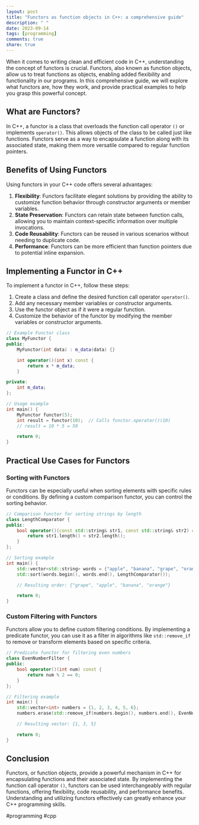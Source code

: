 ```yaml
---
layout: post
title: "Functors as function objects in C++: a comprehensive guide"
description: " "
date: 2023-09-14
tags: [programming]
comments: true
share: true
---
```


When it comes to writing clean and efficient code in C++, understanding the concept of functors is crucial. Functors, also known as function objects, allow us to treat functions as objects, enabling added flexibility and functionality in our programs. In this comprehensive guide, we will explore what functors are, how they work, and provide practical examples to help you grasp this powerful concept.

## What are Functors?

In C++, a functor is a class that overloads the function call operator `()` or implements `operator()`. This allows objects of the class to be called just like functions. Functors serve as a way to encapsulate a function along with its associated state, making them more versatile compared to regular function pointers.

## Benefits of Using Functors

Using functors in your C++ code offers several advantages:

1. **Flexibility**: Functors facilitate elegant solutions by providing the ability to customize function behavior through constructor arguments or member variables.
2. **State Preservation**: Functors can retain state between function calls, allowing you to maintain context-specific information over multiple invocations.
3. **Code Reusability**: Functors can be reused in various scenarios without needing to duplicate code.
4. **Performance**: Functors can be more efficient than function pointers due to potential inline expansion.

## Implementing a Functor in C++

To implement a functor in C++, follow these steps:

1. Create a class and define the desired function call operator `operator()`.
2. Add any necessary member variables or constructor arguments.
3. Use the functor object as if it were a regular function.
4. Customize the behavior of the functor by modifying the member variables or constructor arguments.

```cpp
// Example Functor class
class MyFunctor {
public:
    MyFunctor(int data) : m_data(data) {}

    int operator()(int x) const {
        return x * m_data;
    }

private:
    int m_data;
};

// Usage example
int main() {
    MyFunctor functor(5);
    int result = functor(10);  // Calls functor.operator()(10)
    // result = 10 * 5 = 50

    return 0;
}
```

## Practical Use Cases for Functors

### Sorting with Functors

Functors can be especially useful when sorting elements with specific rules or conditions. By defining a custom comparison functor, you can control the sorting behavior.

```cpp
// Comparison functor for sorting strings by length
class LengthComparator {
public:
    bool operator()(const std::string& str1, const std::string& str2) const {
        return str1.length() < str2.length();
    }
};

// Sorting example
int main() {
    std::vector<std::string> words = {"apple", "banana", "grape", "orange"};
    std::sort(words.begin(), words.end(), LengthComparator());

    // Resulting order: {"grape", "apple", "banana", "orange"}

    return 0;
}
```

### Custom Filtering with Functors

Functors allow you to define custom filtering conditions. By implementing a predicate functor, you can use it as a filter in algorithms like `std::remove_if` to remove or transform elements based on specific criteria.

```cpp
// Predicate functor for filtering even numbers
class EvenNumberFilter {
public:
    bool operator()(int num) const {
        return num % 2 == 0;
    }
};

// Filtering example
int main() {
    std::vector<int> numbers = {1, 2, 3, 4, 5, 6};
    numbers.erase(std::remove_if(numbers.begin(), numbers.end(), EvenNumberFilter()), numbers.end());

    // Resulting vector: {1, 3, 5}

    return 0;
}
```

## Conclusion

Functors, or function objects, provide a powerful mechanism in C++ for encapsulating functions and their associated state. By implementing the function call operator `()`, functors can be used interchangeably with regular functions, offering flexibility, code reusability, and performance benefits. Understanding and utilizing functors effectively can greatly enhance your C++ programming skills.

#programming #cpp